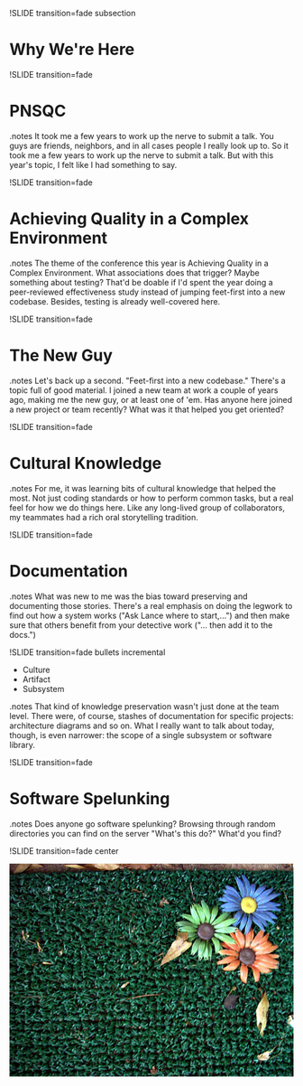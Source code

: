 !SLIDE transition=fade subsection

# Why We're Here #

!SLIDE transition=fade

# PNSQC #

.notes It took me a few years to work up the nerve to submit a talk.
You guys are friends, neighbors, and in all cases people I really look
up to.  So it took me a few years to work up the nerve to submit a
talk.  But with this year's topic, I felt like I had something to say.

!SLIDE transition=fade

# Achieving Quality in a Complex Environment #

.notes The theme of the conference this year is Achieving Quality in a
Complex Environment.  What associations does that trigger?  Maybe
something about testing?  That'd be doable if I'd spent the year doing
a peer-reviewed effectiveness study instead of jumping feet-first into
a new codebase.  Besides, testing is already well-covered here.

!SLIDE transition=fade

# The New Guy #

.notes Let's back up a second.  "Feet-first into a new codebase."
There's a topic full of good material.  I joined a new team at work a
couple of years ago, making me the new guy, or at least one of 'em.
Has anyone here joined a new project or team recently?  What was it
that helped you get oriented?

!SLIDE transition=fade

# Cultural Knowledge #

.notes For me, it was learning bits of cultural knowledge that helped
the most.  Not just coding standards or how to perform common tasks,
but a real feel for how we do things here.  Like any long-lived group
of collaborators, my teammates had a rich oral storytelling
tradition.

!SLIDE transition=fade

# Documentation #

.notes What was new to me was the bias toward preserving and
documenting those stories.  There's a real emphasis on doing the
legwork to find out how a system works ("Ask Lance where to
start,...") and then make sure that others benefit from your detective
work ("... then add it to the docs.")

!SLIDE transition=fade bullets incremental

* Culture
* Artifact
* Subsystem

.notes That kind of knowledge preservation wasn't just done at the
team level.  There were, of course, stashes of documentation for
specific projects: architecture diagrams and so on.  What I really
want to talk about today, though, is even narrower: the scope of a
single subsystem or software library.

!SLIDE transition=fade

# Software Spelunking #

.notes Does anyone go software spelunking?  Browsing through random
directories you can find on the server "What's this do?"  What'd you
find?

!SLIDE transition=fade center

![Welcome](welcome.jpg)
